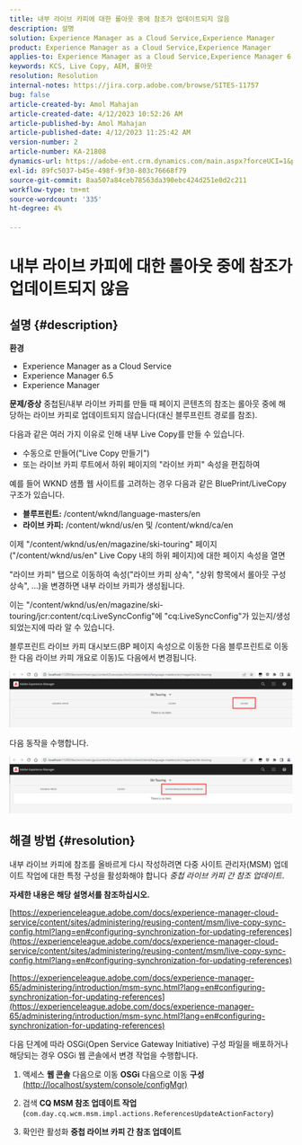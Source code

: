 ```yaml
---
title: 내부 라이브 카피에 대한 롤아웃 중에 참조가 업데이트되지 않음
description: 설명
solution: Experience Manager as a Cloud Service,Experience Manager
product: Experience Manager as a Cloud Service,Experience Manager
applies-to: Experience Manager as a Cloud Service,Experience Manager 6.5,Experience Manager
keywords: KCS, Live Copy, AEM, 롤아웃
resolution: Resolution
internal-notes: https://jira.corp.adobe.com/browse/SITES-11757
bug: false
article-created-by: Amol Mahajan
article-created-date: 4/12/2023 10:52:26 AM
article-published-by: Amol Mahajan
article-published-date: 4/12/2023 11:25:42 AM
version-number: 2
article-number: KA-21808
dynamics-url: https://adobe-ent.crm.dynamics.com/main.aspx?forceUCI=1&pagetype=entityrecord&etn=knowledgearticle&id=fd589a19-20d9-ed11-a7c7-6045bd006149
exl-id: 89fc5037-b45e-498f-9f30-803c76668f79
source-git-commit: 8aa507a84ceb78563da390ebc424d251e0d2c211
workflow-type: tm+mt
source-wordcount: '335'
ht-degree: 4%

---
```


# 내부 라이브 카피에 대한 롤아웃 중에 참조가 업데이트되지 않음

## 설명 {#description}

<b>환경</b>
- Experience Manager as a Cloud Service
- Experience Manager 6.5
- Experience Manager

<b>문제/증상</b>
중첩된/내부 라이브 카피를 만들 때 페이지 콘텐츠의 참조는 롤아웃 중에 해당하는 라이브 카피로 업데이트되지 않습니다(대신 블루프린트 경로를 참조).

다음과 같은 여러 가지 이유로 인해 내부 Live Copy를 만들 수 있습니다.

- 수동으로 만들어(&quot;Live Copy 만들기&quot;)
- 또는 라이브 카피 루트에서 하위 페이지의 &quot;라이브 카피&quot; 속성을 편집하여




예를 들어 WKND 샘플 웹 사이트를 고려하는 경우 다음과 같은 BluePrint/LiveCopy 구조가 있습니다.

- <b>블루프린트:</b> /content/wknd/language-masters/en
- <b>라이브 카피:</b> /content/wknd/us/en 및 /content/wknd/ca/en


이제 &quot;/content/wknd/us/en/magazine/ski-touring&quot; 페이지(&quot;/content/wknd/us/en&quot; Live Copy 내의 하위 페이지)에 대한 페이지 속성을 열면

&quot;라이브 카피&quot; 탭으로 이동하여 속성(&quot;라이브 카피 상속&quot;, &quot;상위 항목에서 롤아웃 구성 상속&quot;, ...)을 변경하면 내부 라이브 카피가 생성됩니다.

이는 &quot;/content/wknd/us/en/magazine/ski-touring/jcr:content/cq:LiveSyncConfig&quot;에 &quot;cq:LiveSyncConfig&quot;가 있는지/생성되었는지에 따라 알 수 있습니다.

블루프린트 라이브 카피 대시보드(BP 페이지 속성으로 이동한 다음 블루프린트로 이동한 다음 라이브 카피 개요로 이동)도 다음에서 변경됩니다.

![](assets/___fe589a19-20d9-ed11-a7c7-6045bd006149___.png)

다음 동작을 수행합니다.

![](assets/___00599a19-20d9-ed11-a7c7-6045bd006149___.png)




## 해결 방법 {#resolution}


내부 라이브 카피에 참조를 올바르게 다시 작성하려면 다중 사이트 관리자(MSM) 업데이트 작업에 대한 특정 구성을 활성화해야 합니다 *중첩 라이브 카피 간 참조 업데이트*.

<b>자세한 내용은 해당 설명서를 참조하십시오.</b>

[https://experienceleague.adobe.com/docs/experience-manager-cloud-service/content/sites/administering/reusing-content/msm/live-copy-sync-config.html?lang=en#configuring-synchronization-for-updating-references](https://experienceleague.adobe.com/docs/experience-manager-cloud-service/content/sites/administering/reusing-content/msm/live-copy-sync-config.html?lang=en#configuring-synchronization-for-updating-references)

[https://experienceleague.adobe.com/docs/experience-manager-65/administering/introduction/msm-sync.html?lang=en#configuring-synchronization-for-updating-references](https://experienceleague.adobe.com/docs/experience-manager-65/administering/introduction/msm-sync.html?lang=en#configuring-synchronization-for-updating-references)



다음 단계에 따라 OSGi(Open Service Gateway Initiative) 구성 파일을 배포하거나 해당되는 경우 OSGi 웹 콘솔에서 변경 작업을 수행합니다.

1. 액세스 <b>웹 콘솔</b> 다음으로 이동 <b>OSGi</b> 다음으로 이동 <b>구성</b> [(http://localhost/system/console/configMgr)](http://localhost/system/console/configMgr)


2. 검색 <b>CQ MSM 참조 업데이트 작업</b> (`com.day.cq.wcm.msm.impl.actions.ReferencesUpdateActionFactory`)


3. 확인란 활성화 <b>중첩 라이브 카피 간 참조 업데이트</b>
